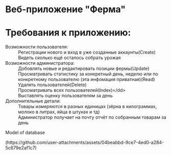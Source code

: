 # Веб-приложение "Ферма"
# Требования к приложению:
<dl>
  <dt>Возможности пользователя:</dt>
    <dd>Регистрации нового и вход в уже созданные аккаунты(Create)</dd>
    <dd>Видеть сколько ещё осталось собрать урожая</dd>
  <dt>Возможности администратора:</dt>
    <dd>Добовлять новые и редактировать позиции фермы(Update)</dd>
    <dd>Просматривать статистику за конкретный день, неделю или по конкретному пользователю (эта инфомация приватная)(Read)</dd>
    <dd>Удалять пользователей(Delete)</dd>
    <dd>Просматривать всех пользователей(Index)=/dd>
    <dd>Выставлять оценку пользователям за день</dd>
  <dt>Дополнительные детали:</dt>
    <dd>Товары измеряются в разных единицах (зёрна в килограммах, молоко в литрах, яйца в штуках и тд)</dd>
    <dd>Администратор получает на почту отчёт по собранным товарам за день</dd>
</dl>
<dl>Model of database</dl>
(https://github.com/user-attachments/assets/04beabbd-9ce7-4ed0-a284-5c679e2af1c7)

